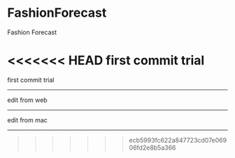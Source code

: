 FashionForecast
===============

Fashion Forecast

<<<<<<< HEAD
first commit trial
=======
first commit trial

----------------

edit from web

-----------


edit from mac

------------


>>>>>>> ecb5993fc622a847723cd07e06906fd2e8b5a366
